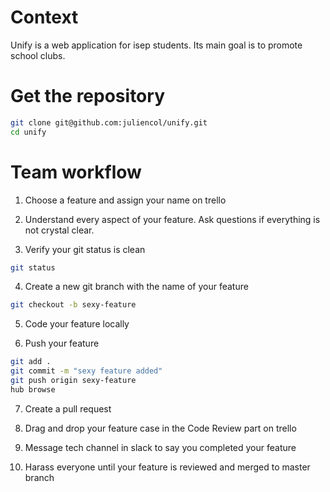 # Context
Unify is a web application for isep students. Its main goal is to promote school clubs. 

# Get the repository
```bash
git clone git@github.com:juliencol/unify.git
cd unify
```

# Team workflow
1. Choose a feature and assign your name on trello </br>

2. Understand every aspect of your feature. Ask questions if everything is not crystal clear. </br>

3. Verify your git status is clean
```bash 
git status
``` 

4. Create a new git branch with the name of your feature
```bash 
git checkout -b sexy-feature
```

5. Code your feature locally </br>

6. Push your feature
```bash
git add .
git commit -m "sexy feature added"
git push origin sexy-feature
hub browse
```

7. Create a pull request </br>

8. Drag and drop your feature case in the Code Review part on trello </br>

9. Message tech channel in slack to say you completed your feature

10. Harass everyone until your feature is reviewed and merged to master branch
